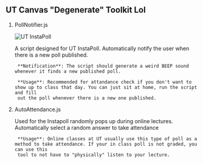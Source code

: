 ## UT Canvas "Degenerate" Toolkit Lol

1. PollNotifier.js

	![UT InstaPoll](https://i.imgur.com/ecNabTt.png "Demo")

	A script designed for UT InstaPoll. Automatically notify the user when there is a new poll published.

		**Notification**: The script should generate a weird BEEP sound whenever it finds a new published poll.

		**Usage**: Recommended for attandance check if you don't want to show up to class that day. You can just sit at home, run the script and fill 
		out the poll whenever there is a new one published.

2. AutoAttendance.js

	Used for the Instapoll randomly pops up during online lectures. Automatically select a random answer to take attendance

		**Usage**: Online classes at UT usually use this type of poll as a method to take attendance. If your in class poll is not graded, you can use this
		tool to not have to "physically" listen to your lecture.
	



